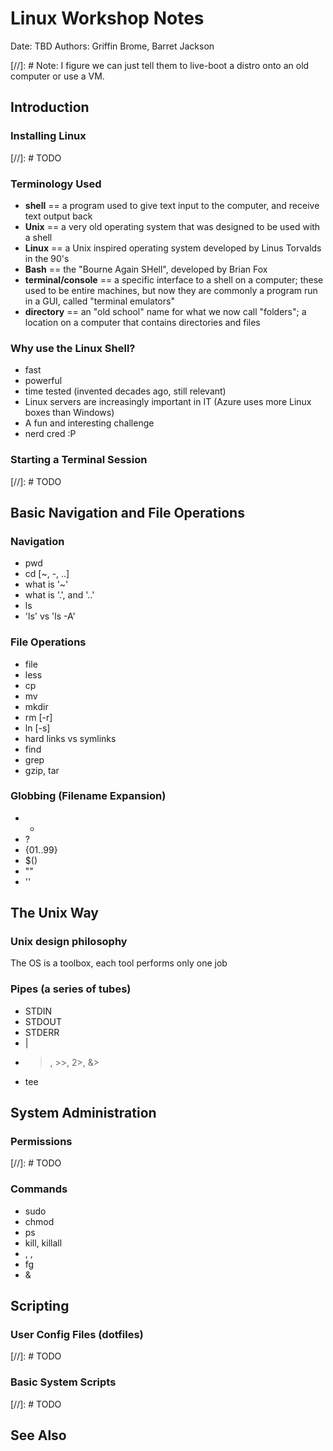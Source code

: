 # Linux Workshop Notes

Date: TBD
Authors: Griffin Brome, Barret Jackson

[//]: # Note: I figure we can just tell them to live-boot a distro onto an old computer or use a VM.  

## Introduction

### Installing Linux

[//]: # TODO

### Terminology Used

- **shell** == a program used to give text input to the computer, and receive text output back
- **Unix** == a very old operating system that was designed to be used with a shell
- **Linux** == a Unix inspired operating system developed by Linus Torvalds in the 90's
- **Bash** == the "Bourne Again SHell", developed by Brian Fox 
- **terminal/console** == a specific interface to a shell on a computer; these used to be entire machines, but now they are commonly a program run in a GUI, called "terminal emulators" 
- **directory** == an "old school" name for what we now call "folders"; a location on a computer that contains directories and files

### Why use the Linux Shell?

- fast 
- powerful
- time tested (invented decades ago, still relevant)
- Linux servers are increasingly important in IT (Azure uses more Linux boxes than Windows)
- A fun and interesting challenge
- nerd cred :P

### Starting a Terminal Session

[//]: # TODO

## Basic Navigation and File Operations

### Navigation

- pwd
- cd [~, -, ..]
- what is '~'
- what is '.', and '..'
- ls 
- 'ls' vs 'ls -A'

### File Operations

- file 
- less
- cp
- mv
- mkdir
- rm [-r]
- ln [-s]
- hard links vs symlinks
- find
- grep
- gzip, tar

### Globbing (Filename Expansion)

- *
- ?
- {01..99}
- $()
- ""
- ''

## The Unix Way

### Unix design philosophy

The OS is a toolbox, each tool performs only one job

### Pipes (a series of tubes)

- STDIN
- STDOUT
- STDERR
- |
- >, >>, 2>, &>
- tee

## System Administration


### Permissions

[//]: # TODO

### Commands

- sudo
- chmod
- ps
- kill, killall
- <C-c>, <C-d>, <C-z>
- fg
- <command> &

## Scripting

### User Config Files (dotfiles)

[//]: # TODO

### Basic System Scripts

[//]: # TODO

## See Also